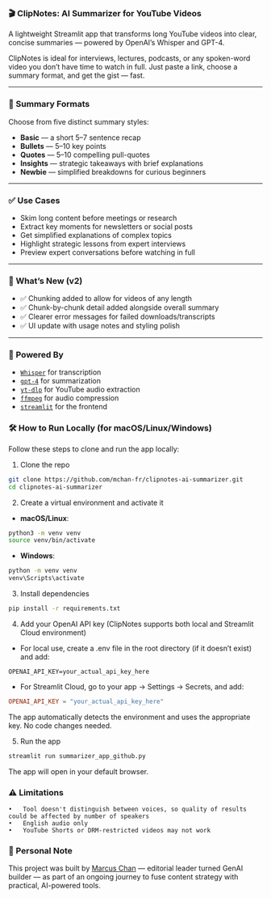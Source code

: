 ### 🎬 ClipNotes: AI Summarizer for YouTube Videos

A lightweight Streamlit app that transforms long YouTube videos into clear, concise summaries — powered by OpenAI’s Whisper and GPT-4.

ClipNotes is ideal for interviews, lectures, podcasts, or any spoken-word video you don’t have time to watch in full. Just paste a link, choose a summary format, and get the gist — fast.

---

### 📝 Summary Formats

Choose from five distinct summary styles:

- **Basic** — a short 5–7 sentence recap  
- **Bullets** — 5–10 key points  
- **Quotes** — 5–10 compelling pull-quotes  
- **Insights** — strategic takeaways with brief explanations  
- **Newbie** — simplified breakdowns for curious beginners

---

### ✅ Use Cases

- Skim long content before meetings or research  
- Extract key moments for newsletters or social posts  
- Get simplified explanations of complex topics  
- Highlight strategic lessons from expert interviews
- Preview expert conversations before watching in full

---

### 🚀 What’s New (v2)

- ✅ Chunking added to allow for videos of any length  
- ✅ Chunk-by-chunk detail added alongside overall summary  
- ✅ Clearer error messages for failed downloads/transcripts  
- ✅ UI update with usage notes and styling polish  

---

### 🧠 Powered By

- [`Whisper`](https://platform.openai.com/docs/guides/speech-to-text) for transcription  
- [`gpt-4`](https://platform.openai.com/docs/guides/gpt) for summarization  
- [`yt-dlp`](https://github.com/yt-dlp/yt-dlp) for YouTube audio extraction  
- [`ffmpeg`](https://ffmpeg.org/) for audio compression  
- [`streamlit`](https://streamlit.io/) for the frontend

### 🛠️ How to Run Locally (for macOS/Linux/Windows)

Follow these steps to clone and run the app locally:

1. Clone the repo

```bash
git clone https://github.com/mchan-fr/clipnotes-ai-summarizer.git
cd clipnotes-ai-summarizer
```

2. Create a virtual environment and activate it

- **macOS/Linux**:

```bash
python3 -m venv venv
source venv/bin/activate
```

- **Windows**:

```bash
python -m venv venv
venv\Scripts\activate
```

3. Install dependencies

```bash
pip install -r requirements.txt
```

4. Add your OpenAI API key (ClipNotes supports both local and Streamlit Cloud environment)

- For local use, create a .env file in the root directory (if it doesn’t exist) and add:

```env
OPENAI_API_KEY=your_actual_api_key_here
```

- For Streamlit Cloud, go to your app → Settings → Secrets, and add:

```toml
OPENAI_API_KEY = "your_actual_api_key_here"
```

The app automatically detects the environment and uses the appropriate key. No code changes needed.

5. Run the app

```bash
streamlit run summarizer_app_github.py
```

The app will open in your default browser.

### ⚠️ Limitations
	•	Tool doesn't distinguish between voices, so quality of results could be affected by number of speakers
	•	English audio only
	•	YouTube Shorts or DRM-restricted videos may not work

### 👋 Personal Note
This project was built by [Marcus Chan](https://www.linkedin.com/in/marcuslowchan/) — editorial leader turned GenAI builder — as part of an ongoing journey to fuse content strategy with practical, AI-powered tools.